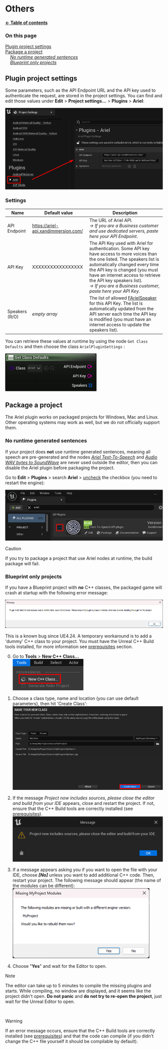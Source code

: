 # Others

**[← Table of contents](/README.md#table-of-contents)**

### On this page

[Plugin project settings](#plugin-project-settings)<br/>
[Package a project](#package-a-project)<br/>
    *[No runtime generated sentences](#no-runtime-generated-sentences)*<br/>
    *[Blueprint only projects](#blueprint-only-projects)*<br/>

## Plugin project settings

Some parameters, such as the API Endpoint URL and the API key used to authenticate the request, are stored in the project settings. You can find and edit those values under **Edit** > **Project settings...** > **Plugins** > **Ariel**: 

![Ariel project settings](/res/ariel_project_settings.png)

### Settings

| Name              | Default value     | Description |
| ----------------- | ----------------- | ----------- |
| API Endpoint      | https://ariel-api.xandimmersion.com/ | The URL of Ariel API. <br/>*→ If you are a Business customer and use dedicated servers, paste here your API Endpoint.* |
| API Key           | XXXXXXXXXXXXXXXXX | The API Key used with Ariel for authentication. Some API key have access to more voices than the one listed. The speakers list is automatically changed every time the API key is changed (you must have an internet access to retrieve the API key speakers list).<br/> *→ If you are a Business customer, paste here your API Key.* |
| Speakers (R/O)    | *empty array*     | The list of allowed [FArielSpeaker](/doc/API.md#ariel-speaker-farielspeaker) for this API Key. The list is automatically updated from the API server each time the API key is modified (you must have an internet access to update the speakers list). |

You can retrieve these values at runtime by using the node `Get Class Defaults` and then choose the class `ArielPluginSettings` :

![Get class defaults node](/res/get_class_defaults.png)

## Package a project

The Ariel plugin works on packaged projects for Windows, Mac and Linux. Other operating systems may work as well, but we do not officially support them.

### No runtime generated sentences

If your project does **not** use runtime generated sentences, meaning all speech are pre-generated and the nodes *[Ariel Text-To-Speech](/doc/API.md#ariel-text-to-speech)* and *[Audio WAV bytes to SoundWave](/doc/API.md#audio-wav-bytes-to-soundwave)* are never used outside the editor, then you can disable the Ariel plugin before packaging the project.

Go to **Edit** > **Plugins** > search **Ariel** > <ins>uncheck</ins> the checkbox (you need to restart the engine):

![enable plugin](/res/enable_plugin.png)

> [!CAUTION]
> If you try to package a project that use Ariel nodes at runtime, the build package will fail.

### Blueprint only projects

If you have a Blueprint project with **no** C++ classes, the packaged game will crash at startup with the following error message:

![module missing bug](/res/ariel_module_not_found.png)

This is a known bug since UE4.24. A temporary workaround is to add a 'dummy' C++ class to your project. You must have the Unreal C++ Build tools installed, for more information see [prerequisites](/doc/Setup.md#prerequisites) section.

0. Go to **Tools** > **New C++ Class...**<br/>
![create new cpp class](/res/new_cpp_class.png)

1. Choose a class type, name and location (you can use default parameters), then hit 'Create Class':<br/>
![create cpp class](/res/create_class.png)

2. If the message *Project now includes sources, please close the editor and build from your IDE* appears, close and restart the project. If not, ensure that the C++ Build tools are correctly installed (see [prerequisites](/doc/Setup.md#prerequisites)).<br/>
![cpp message](/res/cpp_message.png)

3. If a message appears asking you if you want to open the file with your IDE, choose ***\[No\]*** unless you want to add additional C++ code. Then, restart your project. The following message should appear (the name of the modules can be different):<br/>
![compile module message](/res/uncompiled_module_message.png)

4. Choose "**Yes**" and wait for the Editor to open. 

> [!NOTE]
> The editor can take up to 5 minutes to compile the missing plugins and starts. While compiling, no window are displayed, and it seems like the project didn't open. **Do not panic** and **do not try to re-open the project**, just wait for the Unreal Editor to open.

<br/>

> [!WARNING]
> If an error message occurs, ensure that the C++ Build tools are correctly installed (see [prerequisites](/doc/Setup.md#prerequisites)) and that the code can compile (if you didn't change the C++ file yourself it should be compilable by default).

